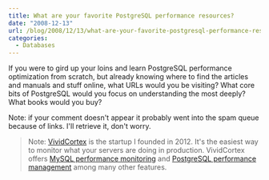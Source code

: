 ```yaml
---
title: What are your favorite PostgreSQL performance resources?
date: "2008-12-13"
url: /blog/2008/12/13/what-are-your-favorite-postgresql-performance-resources/
categories:
  - Databases
---
```

If you were to gird up your loins and learn PostgreSQL performance optimization from scratch, but already knowing where to find the articles and manuals and stuff online, what URLs would you be visiting? What core bits of PostgreSQL would you focus on understanding the most deeply? What books would you buy?

Note: if your comment doesn't appear it probably went into the spam queue because of links. I'll retrieve it, don't worry.

> Note: [VividCortex](https://vividcortex.com/) is the startup I founded in 2012. It's the easiest way to monitor what
> your servers are doing in production. VividCortex offers [MySQL performance
> monitoring](https://vividcortex.com/monitoring/mysql/) and [PostgreSQL
> performance management](https://vividcortex.com/monitoring/postgres/) among many
> other features.

